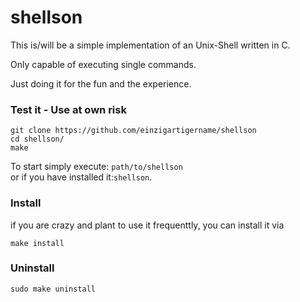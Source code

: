 # shellson
This is/will be a simple implementation of an Unix-Shell written in C.

Only capable of executing single commands.

Just doing it for the fun and the experience.
### Test it - Use at own risk
```
git clone https://github.com/einzigartigername/shellson
cd shellson/
make
```
To start simply execute: `path/to/shellson`\
or if you have installed it:`shellson`.
### Install
if you are crazy and plant to use it frequenttly, you can install it via
```
make install
```

### Uninstall
```
sudo make uninstall
```

